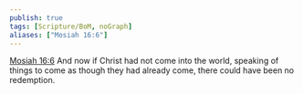 ```yaml
---
publish: true
tags: [Scripture/BoM, noGraph]
aliases: ["Mosiah 16:6"]
---
```

[Mosiah 16:6](https://churchofjesuschrist.org/study/scriptures/bofm/mosiah/16?lang=eng&id=p6#p6) And now if Christ had not come into the world, speaking of things to come as though they had already come, there could have been no redemption.

